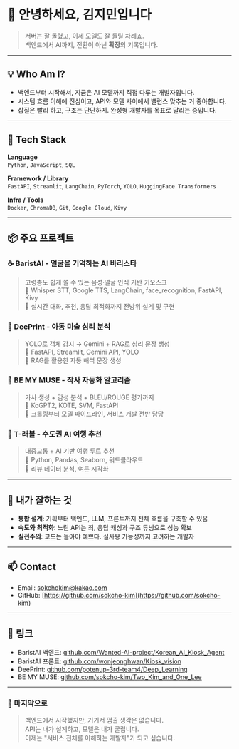 # 👋 안녕하세요, 김지민입니다

> 서버는 잘 돌렸고, 이제 모델도 잘 돌릴 차례죠.  
> 백엔드에서 AI까지, 전환이 아닌 **확장**의 기록입니다.

---

## 💡 Who Am I?

- 백엔드부터 시작해서, 지금은 AI 모델까지 직접 다루는 개발자입니다.
- 시스템 흐름 이해에 진심이고, API와 모델 사이에서 밸런스 맞추는 거 좋아합니다.
- 삽질은 빨리 하고, 구조는 단단하게. 완성형 개발자를 목표로 달리는 중입니다.

---

## 🔨 Tech Stack

**Language**  
`Python`, `JavaScript`, `SQL`

**Framework / Library**  
`FastAPI`, `Streamlit`, `LangChain`, `PyTorch`, `YOLO`, `HuggingFace Transformers`

**Infra / Tools**  
`Docker`, `ChromaDB`, `Git`, `Google Cloud`, `Kivy`

---

## 📦 주요 프로젝트

### ☕ BaristAI - 얼굴을 기억하는 AI 바리스타
> 고령층도 쉽게 쓸 수 있는 음성·얼굴 인식 기반 키오스크  
🔧 Whisper STT, Google TTS, LangChain, face_recognition, FastAPI, Kivy  
📌 실시간 대화, 추천, 응답 최적화까지 전방위 설계 및 구현

### 🎨 DeePrint - 아동 미술 심리 분석
> YOLO로 객체 감지 → Gemini + RAG로 심리 문장 생성  
🔧 FastAPI, Streamlit, Gemini API, YOLO  
📌 RAG를 활용한 자동 해석 문장 생성 

### 🎵 BE MY MUSE - 작사 자동화 알고리즘
> 가사 생성 + 감성 분석 + BLEU/ROUGE 평가까지  
🔧 KoGPT2, KOTE, SVM, FastAPI  
📌 크롤링부터 모델 파이프라인, 서비스 개발 전반 담당

### 🚌 T-래블 - 수도권 AI 여행 추천
> 대중교통 + AI 기반 여행 루트 추천  
🔧 Python, Pandas, Seaborn, 워드클라우드  
📌 리뷰 데이터 분석, 여론 시각화

---

## 🧠 내가 잘하는 것

- **통합 설계**: 기획부터 백엔드, LLM, 프론트까지 전체 흐름을 구축할 수 있음
- **속도와 최적화**: 느린 API는 죄, 응답 캐싱과 구조 튜닝으로 성능 확보
- **실전주의**: 코드는 돌아야 예쁘다. 실사용 가능성까지 고려하는 개발자

---

## 📫 Contact

- Email: sokchokim@kakao.com  
- GitHub: [https://github.com/sokcho-kim](https://github.com/sokcho-kim)

---

## 📎 링크

- BaristAI 백엔드: [github.com/Wanted-AI-project/Korean_AI_Kiosk_Agent](https://github.com/Wanted-AI-project/Korean_AI_Kiosk_Agent)
- BaristAI 프론트: [github.com/wonjeonghwan/Kiosk_vision](https://github.com/wonjeonghwan/Kiosk_vision)
- DeePrint: [github.com/potenup-3rd-team4/Deep_Learning](https://github.com/potenup-3rd-team4/Deep_Learning)
- BE MY MUSE: [github.com/sokcho-kim/Two_Kim_and_One_Lee](https://github.com/sokcho-kim/Two_Kim_and_One_Lee)

---

### 🥂 마지막으로

> 백엔드에서 시작했지만, 거기서 멈출 생각은 없습니다.  
> API는 내가 설계하고, 모델은 내가 굴립니다.  
> 이제는 "서비스 전체를 이해하는 개발자"가 되고 싶습니다.
